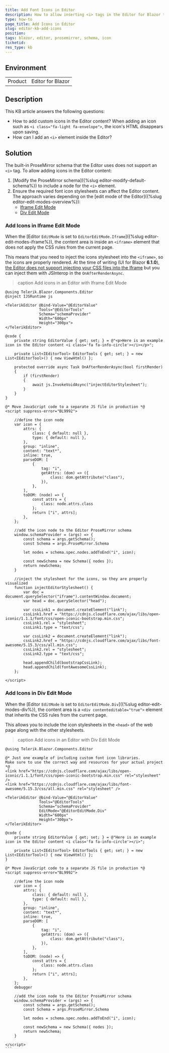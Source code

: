 ```yaml
---
title: Add Font Icons in Editor
description: How to allow inserting <i> tags in the Editor for Blazor to render custom icons in the Editor content?
type: how-to
page_title: Add Icons in Editor
slug: editor-kb-add-icons
position: 
tags: blazor, editor, prosemirror, schema, icon
ticketid: 
res_type: kb
---
```


## Environment
<table>
	<tbody>
		<tr>
			<td>Product</td>
			<td>Editor for Blazor</td>
		</tr>
	</tbody>
</table>


## Description

This KB article answers the following questions:

* How to add custom icons in the Editor content? When adding an icon such as `<i class="fa-light fa-envelope">`, the icon's HTML disappears upon saving.
* How can I add an `<i>` element inside the Editor?

## Solution

The built-in ProseMirror schema that the Editor uses does not support an `<i>` tag. To allow adding icons in the Editor content:

1. [Modify the ProseMirror schema]({%slug editor-modify-default-schema%}) to include a node for the `<i>` element.
2. Ensure the required font icon stylesheets can affect the Editor content. The approach varies depending on the [edit mode of the Editor]({%slug editor-edit-modes-overview%}):
    * [Iframe Edit Mode](#add-icons-in-iframe-edit-mode)
    * [Div Edit Mode](#add-icons-in-div-edit-mode)


### Add Icons in Iframe Edit Mode

When the [Editor `EditMode` is set to `EditorEditMode.Iframe`]({%slug editor-edit-modes-iframe%}), the content area is inside an `<iframe>` element that does not apply the CSS rules from the current page.

This means that you need to inject the icons stylesheet into the `<iframe>`, so the icons are properly rendered. At the time of writing (UI for Blazor **6.1.0**), [the Editor does not support injecting your CSS files into the Iframe](https://feedback.telerik.com/blazor/1543925-add-the-ability-to-inject-css-files-into-the-iframe) but you can inject them with JSInterop in the `OnAfterRenderAsync`.

>caption Add icons in an Editor with Iframe Edit Mode

````CSHTML
@using Telerik.Blazor.Components.Editor
@inject IJSRuntime js

<TelerikEditor @bind-Value="@EditorValue"
               Tools="@EditorTools"
               Schema="schemaProvider"
               Width="600px"
               Height="300px">
</TelerikEditor>

@code {
    private string EditorValue { get; set; } = @"<p>Here is an example icon in the Editor content <i class='fa fa-info-circle'></i></p>";

    private List<IEditorTool> EditorTools { get; set; } = new List<IEditorTool>() { new ViewHtml() };

    protected override async Task OnAfterRenderAsync(bool firstRender)
    {
        if (firstRender)
        {
            await js.InvokeVoidAsync("injectEditorStylesheet");
        }
    }
}

@* Move JavaScript code to a separate JS file in production *@
<script suppress-error="BL9992">

    //define the icon node
    var icon = {
        attrs: {
            class: { default: null },
            type: { default: null },
        },
        group: "inline",
        content: "text*",
        inline: true,
        parseDOM: [
            {
                tag: "i",
                getAttrs: (dom) => ({
                    class: dom.getAttribute("class"),
                }),
            },
        ],
        toDOM: (node) => {
            const attrs = {
                class: node.attrs.class
            };
            return ["i", attrs];
        },
    };

    //add the icon node to the Editor ProseMirror schema
    window.schemaProvider = (args) => {
        const schema = args.getSchema();
        const Schema = args.ProseMirror.Schema

        let nodes = schema.spec.nodes.addToEnd("i", icon);

        const newSchema = new Schema({ nodes });
        return newSchema;
    }

    //inject the stylesheet for the icons, so they are properly visualized
    function injectEditorStylesheet() {
        var doc = document.querySelector("iframe").contentWindow.document;
        var head = doc.querySelector("head");

        var cssLink1 = document.createElement("link");
        cssLink1.href = "https://cdnjs.cloudflare.com/ajax/libs/open-iconic/1.1.1/font/css/open-iconic-bootstrap.min.css";
        cssLink1.rel = "stylesheet";
        cssLink1.type = "text/css";

        var cssLink2 = document.createElement("link");
        cssLink2.href = "https://cdnjs.cloudflare.com/ajax/libs/font-awesome/5.15.3/css/all.min.css";
        cssLink2.rel = "stylesheet";
        cssLink2.type = "text/css";

        head.appendChild(bootstrapCssLink);
        head.appendChild(fontAwesomeCssLink);
    };

</script>
````

### Add Icons in Div Edit Mode

When the [Editor `EditMode` is set to `EditorEditMode.Div`]({%slug editor-edit-modes-div%}), the content area is a `<div contenteditable="true">` element that inherits the CSS rules from the current page.

This allows you to include the icon stylesheets in the `<head>` of the web page along with the other stylesheets. 

>caption Add icons in an Editor with Div Edit Mode

````CSHTML
@using Telerik.Blazor.Components.Editor

@* Just one example of including custom font icon libraries.
Make sure to use the correct way and resources for your actual project *@
<link href="https://cdnjs.cloudflare.com/ajax/libs/open-iconic/1.1.1/font/css/open-iconic-bootstrap.min.css" rel="stylesheet" />
<link href="https://cdnjs.cloudflare.com/ajax/libs/font-awesome/5.15.3/css/all.min.css" rel="stylesheet" />

<TelerikEditor @bind-Value="@EditorValue"
               Tools="@EditorTools"
               Schema="schemaProvider"
               EditMode="@EditorEditMode.Div"
               Width="600px"
               Height="300px">
</TelerikEditor>

@code {
    private string EditorValue { get; set; } = @"Here is an example icon in the Editor content <i class='fa fa-info-circle'></i>";

    private List<IEditorTool> EditorTools { get; set; } = new List<IEditorTool>() { new ViewHtml() };
}

@* Move JavaScript code to a separate JS file in production *@
<script suppress-error="BL9992">

    //define the icon node
    var icon = {
        attrs: {
            class: { default: null },
            type: { default: null },
        },
        group: "inline",
        content: "text*",
        inline: true,
        parseDOM: [
            {
                tag: "i",
                getAttrs: (dom) => ({
                    class: dom.getAttribute("class"),
                }),
            },
        ],
        toDOM: (node) => {
            const attrs = {
                class: node.attrs.class
            };
            return ["i", attrs];
        },
    };
    debugger

    //add the icon node to the Editor ProseMirror schema
    window.schemaProvider = (args) => {
        const schema = args.getSchema();
        const Schema = args.ProseMirror.Schema

        let nodes = schema.spec.nodes.addToEnd("i", icon);

        const newSchema = new Schema({ nodes });
        return newSchema;
    }

</script>
```